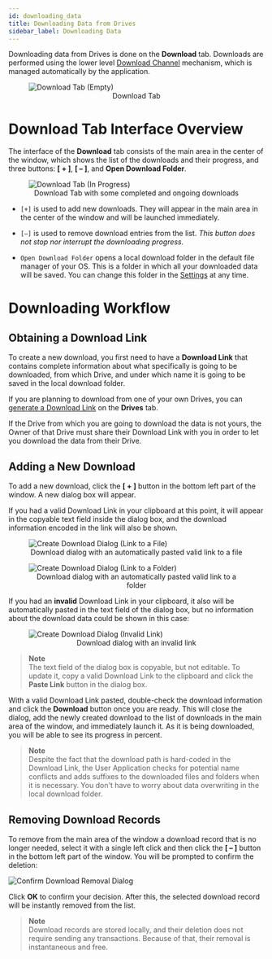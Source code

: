 ```yaml
---
id: downloading_data
title: Downloading Data from Drives
sidebar_label: Downloading Data
---
```


Downloading data from Drives is done on the **Download** tab. Downloads are performed using the lower level [Download Channel](../built_in_features/drive/lifecycle.md#download) mechanism, which is managed automatically by the application.

<figure>
  <img src="assets/storage_user_app/main_window_download_empty.png" alt="Download Tab (Empty)">
  <figcaption align="center">Download Tab</figcaption>
</figure>


# Download Tab Interface Overview

The interface of the **Download** tab consists of the main area in the center of the window, which shows the list of the downloads and their progress, and three buttons: **[ + ]**, **[ – ]**, and **Open Download Folder**.

<figure>
  <img src="assets/storage_user_app/main_window_download_in_progress.png" alt="Download Tab (In Progress)">
  <figcaption align="center">Download Tab with some completed and ongoing downloads</figcaption>
</figure>

- `[+]` is used to add new downloads. They will appear in the main area in the center of the window and will be launched immediately.

- `[–]` is used to remove download entries from the list. *This button does not stop nor interrupt the downloading progress.*

- `Open Download Folder` opens a local download folder in the default file manager of your OS. This is a folder in which all your downloaded data will be saved. You can change this folder in the [Settings](getting_started.md#configuring-network-settings) at any time.


# Downloading Workflow

## Obtaining a Download Link

To create a new download, you first need to have a **Download Link** that contains complete information about what specifically is going to be downloaded, from which Drive, and under which name it is going to be saved in the local download folder.

If you are planning to download from one of your own Drives, you can [generate a Download Link](./managing_drives.md#copying-download-link) on the **Drives** tab.

If the Drive from which you are going to download the data is not yours, the Owner of that Drive must share their Download Link with you in order to let you download the data from their Drive.

## Adding a New Download

To add a new download, click the **[ + ]** button in the bottom left part of the window. A new dialog box will appear.

If you had a valid Download Link in your clipboard at this point, it will appear in the copyable text field inside the dialog box, and the download information encoded in the link will also be shown.

<figure>
  <img src="assets/storage_user_app/create_download_dialog_file_link.png" alt="Create Download Dialog (Link to a File)">
  <figcaption align="center">Download dialog with an automatically pasted valid link to a file</figcaption>
</figure>

<figure>
  <img src="assets/storage_user_app/create_download_dialog_folder_link.png" alt="Create Download Dialog (Link to a Folder)">
  <figcaption align="center">Download dialog with an automatically pasted valid link to a folder</figcaption>
</figure>

If you had an **invalid** Download Link in your clipboard, it also will be automatically pasted in the text field of the dialog box, but no information about the download data could be shown in this case:

<figure>
  <img src="assets/storage_user_app/create_download_dialog_invalid_link.png" alt="Create Download Dialog (Invalid Link)">
  <figcaption align="center">Download dialog with an invalid link</figcaption>
</figure>

>**Note**\
The text field of the dialog box is copyable, but not editable. To update it, copy a valid Download Link to the clipboard and click the **Paste Link** button in the dialog box.

With a valid Download Link pasted, double-check the download information and click the **Download** button once you are ready. This will close the dialog, add the newly created download to the list of downloads in the main area of the window, and immediately launch it. As it is being downloaded, you will be able to see its progress in percent.

>**Note**\
Despite the fact that the download path is hard-coded in the Download Link, the User Application checks for potential name conflicts and adds suffixes to the downloaded files and folders when it is necessary. You don't have to worry about data overwriting in the local download folder.

## Removing Download Records

To remove from the main area of the window a download record that is no longer needed, select it with a single left click and then click the **[ – ]** button in the bottom left part of the window. You will be prompted to confirm the deletion:

![Confirm Download Removal Dialog](assets/storage_user_app/confirm_download_removal_dialog.png)

Click **OK** to confirm your decision. After this, the selected download record will be instantly removed from the list.

>**Note**\
Download records are stored locally, and their deletion does not require sending any transactions. Because of that, their removal is instantaneous and free.
